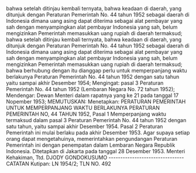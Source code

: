  bahwa setelah ditinjau kembali ternyata, bahwa keadaan di daerah, yang ditunjuk dengan Peraturan Pemerintah No. 44 tahun 1952 sebagai daerah di Indonesia dimana uang asing dapat diterima sebagai alat pembayar yang sah dengan menyampingkan alat pembayar Indonesia yang sah, belum mengizinkan Pemerintah memasukkan uang rupiah di daerah termaksud; bahwa setelah ditinjau kembali ternyata, bahwa keadaan di daerah, yang ditunjuk dengan Peraturan Pemerintah No. 44 tahun 1952 sebagai daerah di Indonesia dimana uang asing dapat diterima sebagai alat pembayar yang sah dengan menyampingkan alat pembayar Indonesia yang sah, belum mengizinkan Pemerintah memasukkan uang rupiah di daerah termaksud; bahwa berhubung dengan itu dianggap perlu untuk memperpanjang waktu berlakunya Peraturan Pemerintah No. 44 tahun 1952 dengan satu tahun yaitu sampai akhir Desember 1954;
Mengingat:
 pasal 3 Peraturan Pemerintah No. 44 tahun 1952 (Lembaran Negara No. 72 tahun 1952); Mendengar: Dewan Menteri dalam rapatnya yang ke 21 pada tanggal 17 Nopember 1953;
MEMUTUSKAN:
 Menetapkan: PERATURAN PEMERINTAH UNTUK MEMPERPANJANG WAKTU BERLAKUNYA PERATURAN PEMERINTAH NO, 44 TAHUN 1952, Pasal 1 Memperpanjang waktu termaksud dalam pasal 3 Peraturan Pemerintah No. 44 tahun 1952 dengan satu tahun, yaitu sampai akhir Desember 1954. Pasal 2 Peraturan Pemerintah ini mulai berlaku pada akhir Desember 1953. Agar supaya setiap orang dapat mengetahuinya, memerintahkan pengundangan Peraturan Pemerintah ini dengan penempatan dalam Lembaran Negara Republik Indonesia. Ditetapkan di Jakarta pada tanggal 28 Desember 1953. Menteri Kehakiman, Ttd. DJODY GONDOKUSUMO -------------------------------- CATATAN Kutipan: LN 1954/2; TLN NO. 492
